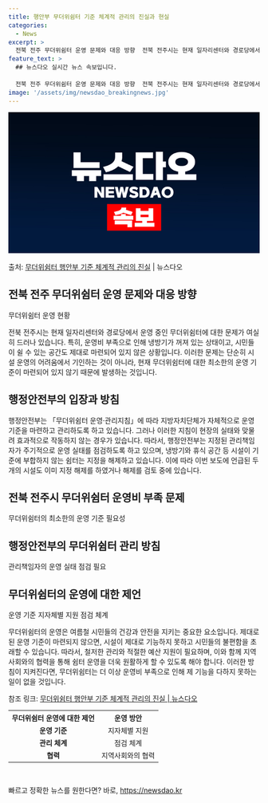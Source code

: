 ```yaml
---
title: 행안부 무더위쉼터 기준 체계적 관리의 진실과 현실
categories:
  - News
excerpt: >
  전북 전주 무더위쉼터 운영 문제와 대응 방향  전북 전주시는 현재 일자리센터와 경로당에서 운영 중인 무더위쉼…
feature_text: >
  ## 뉴스다오 실시간 뉴스 속보입니다.

  전북 전주 무더위쉼터 운영 문제와 대응 방향  전북 전주시는 현재 일자리센터와 경로당에서 운영 중인 무더위쉼…
image: '/assets/img/newsdao_breakingnews.jpg'
---
```


![뉴스다오 속보](/assets/img/newsdao_breakingnews.jpg)

<p>출처: <a href="https://newsdao.kr/4588" rel="dofollow">무더위쉼터 행안부 기준 체계적 관리의 진실</a> | 뉴스다오</p>

<h2 data-ke-size="size26">전북 전주 무더위쉼터 운영 문제와 대응 방향</h2>
무더위쉼터 운영 현황

전북 전주시는 현재 일자리센터와 경로당에서 운영 중인 무더위쉼터에 대한 문제가 여실히 드러나 있습니다. 특히, 운영비 부족으로 인해 냉방기가 꺼져 있는 상태이고, 시민들이 쉴 수 있는 공간도 제대로 마련되어 있지 않은 상황입니다. 이러한 문제는 단순히 시설 운영의 어려움에서 기인하는 것이 아니라, 현재 무더위쉼터에 대한 최소한의 운영 기준이 마련되어 있지 않기 때문에 발생하는 것입니다.

<h2 data-ke-size="size26">행정안전부의 입장과 방침</h2>
행정안전부는 「무더위쉼터 운영·관리지침」에 따라 지방자치단체가 자체적으로 운영 기준을 마련하고 관리하도록 하고 있습니다. 그러나 이러한 지침이 현장의 실태와 맞물려 효과적으로 작동하지 않는 경우가 있습니다. 따라서, 행정안전부는 지정된 관리책임자가 주기적으로 운영 실태를 점검하도록 하고 있으며, 냉방기와 휴식 공간 등 시설이 기준에 부합하지 않는 쉼터는 지정을 해제하고 있습니다. 이에 따라 이번 보도에 언급된 두 개의 시설도 이미 지정 해제를 하였거나 해제를 검토 중에 있습니다.

<h2 data-ke-size="size26">전북 전주시 무더위쉼터 운영비 부족 문제</h2>
무더위쉼터의 최소한의 운영 기준 필요성

<h2 data-ke-size="size26">행정안전부의 무더위쉼터 관리 방침</h2>
관리책임자의 운영 실태 점검 필요

<h2 data-ke-size="size26">무더위쉼터의 운영에 대한 제언</h2>
운영 기준 지자체별 지원 점검 체계

무더위쉼터의 운영은 여름철 시민들의 건강과 안전을 지키는 중요한 요소입니다. 제대로 된 운영 기준이 마련되지 않으면, 시설이 제대로 기능하지 못하고 시민들의 불편함을 초래할 수 있습니다. 따라서, 철저한 관리와 적절한 예산 지원이 필요하며, 이와 함께 지역사회와의 협력을 통해 쉼터 운영을 더욱 원활하게 할 수 있도록 해야 합니다. 이러한 방침이 지켜진다면, 무더위쉼터는 더 이상 운영비 부족으로 인해 제 기능을 다하지 못하는 일이 없을 것입니다.

참조 링크: [무더위쉼터 행안부 기준 체계적 관리의 진실 | 뉴스다오](https://newsdao.kr/4588)

<table>
	<tr>
		<th>무더위쉼터 운영에 대한 제언</th>
		<th>운영 방안</th>
	</tr>
	<tr>
		<td style="text-align: center; height: 17px;"><b>운영 기준</b></td>
		<td style="text-align: center; height: 17px;">지자체별 지원</td>
	</tr>
	<tr>
		<td style="text-align: center; height: 17px;"><b>관리 체계</b></td>
		<td style="text-align: center; height: 17px;">점검 체계</td>
	</tr>
	<tr>
		<td style="text-align: center; height: 17px;"><b>협력</b></td>
		<td style="text-align: center; height: 17px;">지역사회와의 협력</td>
	</tr>
</table>

<p data-ke-size="size16">&nbsp;</p> 

빠르고 정확한 뉴스를 원한다면? 바로, <a href="https://newsdao.kr" rel="dofollow">https://newsdao.kr</a>


    
